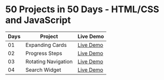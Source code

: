 # 50 Projects in 50 Days - HTML/CSS and JavaScript

| Days | Project             | Live Demo                                                |
| ---- | ------------------- | -------------------------------------------------------- |
| 01   | Expanding Cards     | [Live Demo](https://expending-cards.netlify.app/)        |
| 02   | Progress Steps      | [Live Demo](https://progress-step-js.netlify.app/)       |
| 03   | Rotating Navigation | [Live Demo](https://rotating-navigation-js.netlify.app/) |
| 04   | Search Widget       | [Live Demo](https://search-widget-js.netlify.app/)       |
